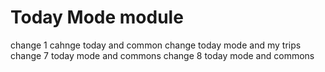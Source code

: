 # Today Mode module
change 1
cahnge today and common
change today mode and my trips
change 7 today mode and commons
change 8 today mode and commons
